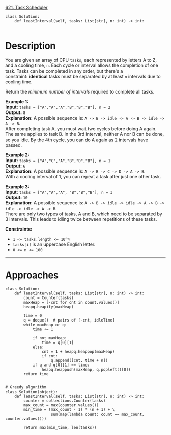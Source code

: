 [621. Task Scheduler](https://leetcode.com/problems/task-scheduler/)

```
class Solution:
    def leastInterval(self, tasks: List[str], n: int) -> int:
        
```

# Description
You are given an array of CPU `tasks`, each represented by letters A to Z, and a cooling time, `n`. Each cycle or interval allows the completion of one task. Tasks can be completed in any order, but there's a constraint: **identical** tasks must be separated by at least `n` intervals due to cooling time.

​Return the _minimum number of intervals_ required to complete all tasks.

**Example 1:**  
**Input:** `tasks = ["A","A","A","B","B","B"], n = 2`  
**Output:** `8`  
**Explanation:** A possible sequence is: `A -> B -> idle -> A -> B -> idle -> A -> B`.  
After completing task A, you must wait two cycles before doing A again. The same applies to task B. In the 3rd interval, neither A nor B can be done, so you idle. By the 4th cycle, you can do A again as 2 intervals have passed.  

**Example 2:**  
**Input:** `tasks = ["A","C","A","B","D","B"], n = 1`  
**Output:** `6`  
**Explanation:** A possible sequence is: `A -> B -> C -> D -> A -> B`.  
With a cooling interval of 1, you can repeat a task after just one other task.  

**Example 3:**  
**Input:** `tasks = ["A","A","A", "B","B","B"], n = 3`  
**Output:** `10`  
**Explanation:** A possible sequence is: `A -> B -> idle -> idle -> A -> B -> idle -> idle -> A -> B`.  
There are only two types of tasks, A and B, which need to be separated by 3 intervals. This leads to idling twice between repetitions of these tasks.  

**Constraints:**
- `1 <= tasks.length <= 10^4`
- `tasks[i]` is an uppercase English letter.
- `0 <= n <= 100`

---


# Approaches


```
class Solution:
    def leastInterval(self, tasks: List[str], n: int) -> int:
        count = Counter(tasks)
        maxHeap = [-cnt for cnt in count.values()]
        heapq.heapify(maxHeap)

        time = 0
        q = deque()  # pairs of [-cnt, idleTime]
        while maxHeap or q:
            time += 1

            if not maxHeap:
                time = q[0][1]
            else:
                cnt = 1 + heapq.heappop(maxHeap)
                if cnt:
                    q.append([cnt, time + n])
            if q and q[0][1] == time:
                heapq.heappush(maxHeap, q.popleft()[0])
        return time


# Greedy algorithm
class Solution(object):
    def leastInterval(self, tasks: List[str], n: int) -> int:
        counter = collections.Counter(tasks)
        max_count = max(counter.values())
        min_time = (max_count - 1) * (n + 1) + \
                    sum(map(lambda count: count == max_count, counter.values()))
    
        return max(min_time, len(tasks))
```
